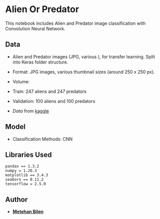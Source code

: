 # Alien Or Predator
This notebook includes Alien and Predator image classification with Convolution Neural Network.


## Data
- Alien and Predator images (JPG, various ), for transfer learning. Split into Keras folder structure.
- Format: JPG images, various thumbnail sizes (around 250 x 250 px).
- Volume:
- Train: 247 aliens and 247 predators
- Validation: 100 aliens and 100 predators
        
- *Data* from [kaggle](https://www.kaggle.com/pmigdal/alien-vs-predator-images)

## Model 

-   Classification Methods: CNN

## Libraries Used 
    pandas == 1.3.2
    numpy = 1.20.3
    matplotlib == 3.4.3
    seaborn == 0.11.2
    tensorflow = 2.5.0
 
 ## Author
 - **[Metehan Bilen](https://github.com/MetehanBilen)**

